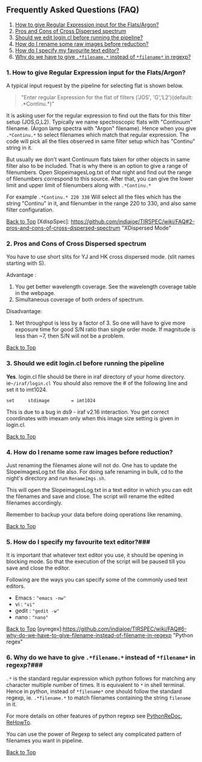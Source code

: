 [FAQuesitonLists]: https://github.com/indiajoe/TIRSPEC/wiki/FAQ#frequently-asked-questions-faq "List of FAQs"
## Frequently Asked Questions (FAQ) ##

1. [How to give Regular Expression input for the Flats/Argon?](FAQ.md#1-how-to-give-regular-expression-input-for-the-flatsargon)
2. [Pros and Cons of Cross Dispersed spectrum](FAQ.md#2-pros-and-cons-of-cross-dispersed-spectrum)
3. [Should we edit login.cl before running the pipeline?](FAQ.md#3-should-we-edit-logincl-before-running-the-pipeline)
4. [How do I rename some raw images before reduction?](FAQ.md#4-how-do-i-rename-some-raw-images-before-reduction)
5. [How do I specify my favourite text editor?](FAQ.md#5-how-do-i-specify-my-favourite-text-editor)
6. [Why do we have to give `.*filename.*` instead of `*filename*` in regexp?](FAQ.md#6-why-do-we-have-to-give-filename-instead-of-filename-in-regexp)

[flatregex]: https://github.com/indiajoe/TIRSPEC/wiki/FAQ#1-how-to-give-regular-expression-input-for-the-flatsargon  "Flat Regex"
### 1. How to give Regular Expression input for the Flats/Argon? ###
A typical input request by the pipeline for selecting flat is shown below.
> "Enter regular Expression for the flat of filters ('JOS', 'G','L2')(default: .\*Continu.\*)"

It is asking user for the regular expression to find out the flats for this filter setup (JOS,G,L2).
Typically we name spectroscopic flats with "Continuum" filename. (Argon lamp spectra with "Argon" filename).
Hence when you give `.*Continu.*` to select filenames which match that regular expression.
The code will pick all the files observed in same filter setup which has "Continu" string in it.

But usually we don't want Continuum flats taken for other objects in same filter also to be included. That is why there is an option to give a range of filenumbers. Open SlopeimagesLog.txt of that night and find out the range of filenumbers correspond to this source. After that, you can give the lower limit and upper limit of filenumbers along with `.*Continu.*`

For example   `.*Continu.* 220 330`
Will select all the files which has the string "Continu" in it, and filenumber in the range 220 to 330, and also same filter configuration.

[Back to Top](FAQ.md#frequently-asked-questions-faq)
[XdispSpec]: https://github.com/indiajoe/TIRSPEC/wiki/FAQ#2-pros-and-cons-of-cross-dispersed-spectrum  "XDispersed Mode"
### 2. Pros and Cons of Cross Dispersed spectrum  ###
You have to use short slits for YJ and HK cross dispersed mode. (slit names starting with S).

Advantage : 

1. You get better wavelength coverage. See the wavelength coverage table in the webpage.
2. Simultaneous coverage of both orders of spectrum.

Disadvantage: 

1. Net throughput is less by a factor of 3. So one will have to give more exposure time for good S/N ratio than single order mode. If magnitude is less than ~7, then S/N will not be a problem.

[Back to Top](FAQ.md#frequently-asked-questions-faq)

[logincl]: https://github.com/indiajoe/TIRSPEC/wiki/FAQ#3-should-we-edit-logincl-before-running-the-pipeline  "login.cl file"
### 3. Should we edit login.cl before running the pipeline ###
**Yes**.
login.cl file should be there in iraf directory of your home directory. ie`~/iraf/login.cl`
You should also remove the \# of the following line and set it to imt1024.

`set     stdimage        = imt1024 `

This is due to a bug in ds9 - iraf v2.16 interaction. You get correct coordinates with imexam only when this image size setting is given in login.cl.
 
[Back to Top](FAQ.md#frequently-asked-questions-faq)

[renaming]: https://github.com/indiajoe/TIRSPEC/wiki/FAQ#4-how-do-i-rename-some-raw-images-before-reduction  "Renaming files"
### 4. How do I rename some raw images before reduction? ###
Just renaming the filenames alone will not do. One has to update the SlopeimagesLog.txt file also.
For doing safe renaming in bulk, cd to the night's directory and run `RenameImgs.sh`.

This will open the SlopeimagesLog.txt in a text editor in which you can edit the filenames and save and close. The script will rename the edited filenames accordingly.

Remember to backup your data before doing operations like renaming.

[Back to Top](FAQ.md#frequently-asked-questions-faq)

[texteditor]: https://github.com/indiajoe/TIRSPEC/wiki/FAQ#5-how-do-i-specify-my-favourite-text-editor  "Text Editor"
### 5. How do I specify my favourite text editor?###
It is important that whatever text editor you use, it should be opening in blocking mode. So that the execution of the script will be paused till you save and close the editor.

Following are the ways you can specify some of the commonly used text editors.
* Emacs : `"emacs -nw" `
* vi    : `"vi"`
* gedit : `"gedit -w"`
* nano  : `"nano"`
 
[Back to Top](FAQ.md#frequently-asked-questions-faq)
[pyregex]:https://github.com/indiajoe/TIRSPEC/wiki/FAQ#6-why-do-we-have-to-give-filename-instead-of-filename-in-regexp "Python regex"
### 6. Why do we have to give `.*filename.*` instead of `*filename*` in regexp?###
`.*` is the standard regular expression which python follows for matching any character multiple number of times. It is equivalent to `*` in shell terminal. Hence in python, instead of `*filename*` one should follow the standard regexp, ie. `.*filename.*` to match filenames containing the string `filename` in it.

For more details on other features of python regexp see [PythonReDoc](https://docs.python.org/2/library/re.html), [ReHowTo](https://docs.python.org/2/howto/regex.html).

You can use the power of Regexp to select any complicated pattern of filenames you want in pipeline.

[Back to Top](FAQ.md#frequently-asked-questions-faq)